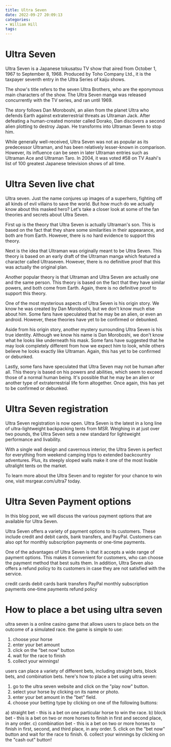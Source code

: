 ```yaml
---
title: Ultra Seven 
date: 2022-09-27 20:09:13
categories:
- William Hill
tags:
---
```



#  Ultra Seven 

Ultra Seven is a Japanese tokusatsu TV show that aired from October 1, 1967 to September 8, 1968. Produced by Toho Company Ltd., it is the taxpayer seventh entry in the Ultra Series of kaiju shows.

The show's title refers to the seven Ultra Brothers, who are the eponymous main characters of the show. The Ultra Seven manga was released concurrently with the TV series, and ran until 1969.

The story follows Dan Moroboshi, an alien from the planet Ultra who defends Earth against extraterrestrial threats as Ultraman Jack. After defeating a human-created monster called Dorako, Dan discovers a second alien plotting to destroy Japan. He transforms into Ultraman Seven to stop him.

While generally well-received, Ultra Seven was not as popular as its predecessor Ultraman, and has been relatively lesser-known in comparison. However, its influence can be seen in later Ultraman entries such as Ultraman Ace and Ultraman Taro. In 2004, it was voted #58 on TV Asahi's list of 100 greatest Japanese television shows of all time.

#  Ultra Seven live chat 

Ultra seven. Just the name conjures up images of a superhero, fighting off all kinds of evil villains to save the world. But how much do we actually know about this masked hero? Let's take a closer look at some of the fan theories and secrets about Ultra Seven.

First up is the theory that Ultra Seven is actually Ultraman's son. This is based on the fact that they share some similarities in their appearance, and both are from Earth. However, there is no hard evidence to support this theory.

Next is the idea that Ultraman was originally meant to be Ultra Seven. This theory is based on an early draft of the Ultraman manga which featured a character called Ultraseven. However, there is no definitive proof that this was actually the original plan.

Another popular theory is that Ultraman and Ultra Seven are actually one and the same person. This theory is based on the fact that they have similar powers, and both come from Earth. Again, there is no definitive proof to support this theory.

One of the most mysterious aspects of Ultra Seven is his origin story. We know he was created by Dan Moroboshi, but we don't know much else about him. Some fans have speculated that he may be an alien, or even an android. However, these theories have yet to be confirmed or debunked.

Aside from his origin story, another mystery surrounding Ultra Seven is his true identity. Although we know his name is Dan Moroboshi, we don't know what he looks like underneath his mask. Some fans have suggested that he may look completely different from how we expect him to look, while others believe he looks exactly like Ultraman. Again, this has yet to be confirmed or debunked.

Lastly, some fans have speculated that Ultra Seven may not be human after all. This theory is based on his powers and abilities, which seem to exceed those of a normal human being. It's possible that he may be an alien or another type of extraterrestrial life form altogether. Once again, this has yet to be confirmed or debunked.

#  Ultra Seven registration 

Ultra Seven registration is now open. Ultra Seven is the latest in a long line of ultra-lightweight backpacking tents from MSR. Weighing in at just over two pounds, the Ultra Seven sets a new standard for lightweight performance and livability.

With a single wall design and cavernous interior, the Ultra Seven is perfect for everything from weekend camping trips to extended backcountry adventures. Plus, its steeply sloped walls make it one of the most livable ultralight tents on the market.

To learn more about the Ultra Seven and to register for your chance to win one, visit msrgear.com/ultra7 today.

#  Ultra Seven Payment options 

In this blog post, we will discuss the various payment options that are available for Ultra Seven.

Ultra Seven offers a variety of payment options to its customers. These include credit and debit cards, bank transfers, and PayPal. Customers can also opt for monthly subscription payments or one-time payments.

One of the advantages of Ultra Seven is that it accepts a wide range of payment options. This makes it convenient for customers, who can choose the payment method that best suits them. In addition, Ultra Seven also offers a refund policy to its customers in case they are not satisfied with the service.

credit cards 
debit cards 
bank transfers 
PayPal 
monthly subscription payments 
one-time payments 
refund policy

#  How to place a bet using ultra seven

ultra seven is a online casino game that allows users to place bets on the outcome of a simulated race. the game is simple to use:

1. choose your horse
2. enter your bet amount
3. click on the "bet now" button
4. wait for the race to finish
5. collect your winnings!

users can place a variety of different bets, including straight bets, block bets, and combination bets. here's how to place a bet using ultra seven:

1. go to the ultra seven website and click on the "play now" button.
2. select your horse by clicking on its name or photo.
3. enter your bet amount in the "bet" field.
4. choose your betting type by clicking on one of the following buttons:


a) straight bet - this is a bet on one particular horse to win the race. 
b) block bet - this is a bet on two or more horses to finish in first and second place, in any order. 
c) combination bet - this is a bet on two or more horses to finish in first, second, and third place, in any order. 
5. click on the "bet now" button and wait for the race to finish.
6. collect your winnings by clicking on the "cash out" button!